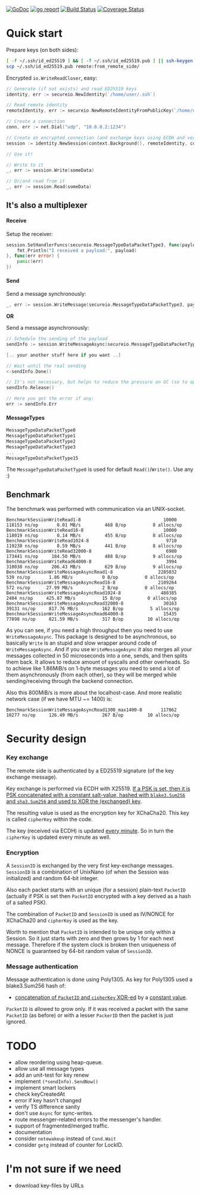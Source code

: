 [![GoDoc](https://godoc.org/github.com/xaionaro-go/secureio?status.svg)](https://pkg.go.dev/github.com/xaionaro-go/secureio?tab=doc)
[![go report](https://goreportcard.com/badge/github.com/xaionaro-go/secureio)](https://goreportcard.com/report/github.com/xaionaro-go/secureio)
[![Build Status](https://travis-ci.org/xaionaro-go/secureio.svg?branch=master)](https://travis-ci.org/xaionaro-go/secureio)
[![Coverage Status](https://coveralls.io/repos/github/xaionaro-go/secureio/badge.svg?branch=master)](https://coveralls.io/github/xaionaro-go/secureio?branch=master)

# Quick start

Prepare keys (on both sides):
```sh
[ -f ~/.ssh/id_ed25519 ] && [ -f ~/.ssh/id_ed25519.pub ] || ssh-keygen -t ed25519
scp ~/.ssh/id_ed25519.pub remote:from_remote_side/
```

Encrypted `io.WriteReadCloser`, easy:

```go
// Generate (if not exists) and read ED25519 keys 
identity, err := secureio.NewIdentity(`/home/user/.ssh`)

// Read remote identity 
remoteIdentity, err := secureio.NewRemoteIdentityFromPublicKey(`/home/user/from_remote_side/id_ed25519.pub`)

// Create a connection
conn, err := net.Dial("udp", "10.0.0.2:1234")

// Create an encrypted connection (and exchange keys using ECDH and verify remote side by ED25519 signature).
session := identity.NewSession(context.Background(), remoteIdentity, conn, nil, nil)

// Use it!

// Write to it
_, err := session.Write(someData)

// Or/and read from it
_, err := session.Read(someData)
```

## It's also a multiplexer

#### Receive

Setup the receiver:
```go
session.SetHandlerFuncs(secureio.MessageTypeDataPacketType3, func(payload []byte) {
    fmt.Println("I received a payload:", payload)
}, func(err error) {
    panic(err)
})
```

#### Send

Send a message synchronously:
```go
_, err := session.WriteMessage(secureio.MessageTypeDataPacketType3, payload)
```

**OR**

Send a message asynchronously:
```go
// Schedule the sending of the payload
sendInfo := session.WriteMessageAsync(secureio.MessageTypeDataPacketType3, payload)

[.. your another stuff here if you want ..]

// Wait until the real sending
<-sendInfo.Done()

// It's not necessary, but helps to reduce the pressure on GC (so to optimize CPU and RAM utilization)
sendInfo.Release()

// Here you get the error if any:
err := sendInfo.Err
```

#### MessageTypes

```go
MessageTypeDataPacketType0
MessageTypeDataPacketType1
MessageTypeDataPacketType2
MessageTypeDataPacketType3
...
MessageTypeDataPacketType15
```
The `MessageTypeDataPacketType0` is used for default `Read()`/`Write()`.
Use any :)

## Benchmark

The benchmark was performed with communication via an UNIX-socket.
```
BenchmarkSessionWriteRead1-8                          	   10000	    118153 ns/op	   0.01 MB/s	     468 B/op	       8 allocs/op
BenchmarkSessionWriteRead16-8                         	   10000	    118019 ns/op	   0.14 MB/s	     455 B/op	       8 allocs/op
BenchmarkSessionWriteRead1024-8                       	    9710	    119238 ns/op	   8.59 MB/s	     441 B/op	       8 allocs/op
BenchmarkSessionWriteRead32000-8                      	    6980	    173441 ns/op	 184.50 MB/s	     488 B/op	       9 allocs/op
BenchmarkSessionWriteRead64000-8                      	    3994	    310038 ns/op	 206.43 MB/s	     629 B/op	       9 allocs/op
BenchmarkSessionWriteMessageAsyncRead1-8              	 2285032	       539 ns/op	   1.86 MB/s	       0 B/op	       0 allocs/op
BenchmarkSessionWriteMessageAsyncRead16-8             	 2109264	       572 ns/op	  27.99 MB/s	       2 B/op	       0 allocs/op
BenchmarkSessionWriteMessageAsyncRead1024-8           	  480385	      2404 ns/op	 425.87 MB/s	      15 B/op	       0 allocs/op
BenchmarkSessionWriteMessageAsyncRead32000-8          	   30163	     39131 ns/op	 817.76 MB/s	     162 B/op	       5 allocs/op
BenchmarkSessionWriteMessageAsyncRead64000-8          	   15435	     77898 ns/op	 821.59 MB/s	     317 B/op	      10 allocs/op
```

As you can see, if you need a high throughput then you need to use
`WriteMessageAsync`. This package is designed to be asynchronous, so
basically `Write` is an stupid and slow wrapper around code of
`WriteMessageAsync`. And if you use `WriteMessageAsync` it also
merges all your messages collected in 50 microseconds into a one,
sends, and then splits them back. It allows to reduce amount of syscalls
and other overheads. So to achieve like 1.86MiB/s on 1-byte messages
you need to send a lot of them asynchronously (from each other), so they
will be merged while sending/receiving through the backend connection.

Also this 800MiB/s is more about the localhost-case. And more realistic network case (if we have MTU ~= 1400) is:
```
BenchmarkSessionWriteMessageAsyncRead1300_max1400-8   	  117862	     10277 ns/op	 126.49 MB/s	     267 B/op	      10 allocs/op
```

# Security design

### Key exchange

The remote side is authenticated by a ED25519 signature (of the
key exchange message).

Key exchange is performed via ECDH with X25519. [If a PSK is set, then
it is PSK concatenated with a constant salt-value, hashed with `blake3.Sum256` and `sha3.Sum256`
and used to XOR the (exchanged) key](https://github.com/xaionaro-go/secureio/blob/ccd4d864545620b5483c88df91491817e4f0a442/key_exchanger.go#L111).

The resulting value is used as the encryption key for XChaCha20.
This key is called `cipherKey` within the code.

The key (received via ECDH) is updated [every minute](https://github.com/xaionaro-go/secureio/blob/ccd4d864545620b5483c88df91491817e4f0a442/key_exchanger.go#L18).
So in turn the `cipherKey` is updated every minute as well.

### Encryption

A `SessionID` is exchanged by the very first key-exchange messages.
`SessionID` is a combination of UnixNano (of when the Session was initialized)
and random 64-bit integer.

Also each packet starts with an unique (for a session) plain-text
`PacketID` (actually if PSK is set then `PacketID` encrypted with
a key derived as a hash of a salted PSK).

The combination of `PacketID` and `SessionID` is used as IV/NONCE
for XChaCha20 and `cipherKey` is used as the key.

Worth to mention that `PacketID` is intended to be unique only
within a Session. So it just starts with zero and then grows
by 1 for each next message. Therefore if the system clock is
broken then uniqueness of NONCE is guaranteed by 64-bit random
value of `SessionID`.

### Message authentication 

Message authentication is done using Poly1305. As key for Poly1305
used a blake3.Sum256 hash of:
 - [concatenation of `PacketID` and `cipherKey` XOR-ed](https://github.com/xaionaro-go/secureio/blob/ccd4d864545620b5483c88df91491817e4f0a442/message.go#L267) 
by a [constant value](https://github.com/xaionaro-go/secureio/blob/ccd4d864545620b5483c88df91491817e4f0a442/message.go#L40).

`PacketID` is allowed to grow only. If it was received a packet
with the same `PacketID` (as before) or with a lesser `PackerID` then the packet
is just ignored.

# TODO

* allow reordering using heap-queue.
* allow use all message types
* add an unit-test for key renew
* implement `(*sendInfo).SendNow()`
* implement smart lockers
* check keyCreatedAt
* error if key hasn't changed
* verify TS difference sanity
* don't use `Async` for sync-writes.
* route messenger-related errors to the messenger's handler.
* support of fragmented/merged traffic.
* documentation
* consider `notewakeup` instead of `Cond.Wait`
* consider `getg` instead of counter for LockID.

# I'm not sure if we need

* download key-files by URLs
